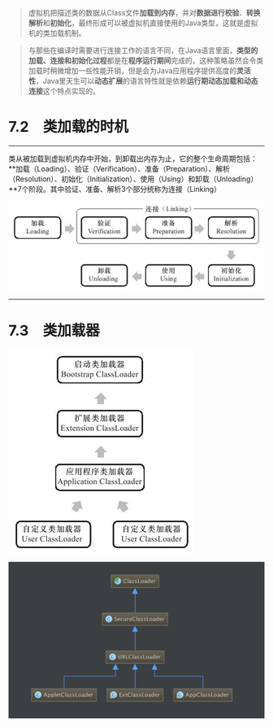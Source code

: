 >虚拟机把描述类的数据从Class文件**加载到内存**，并对**数据进行校验**、**转换解析**和**初始化**，最终形成可以被虚拟机直接使用的Java类型，这就是虚拟机的类加载机制。

> 与那些在编译时需要进行连接工作的语言不同，在Java语言里面，**类型的加载、连接和初始化过程**都是在**程序运行期间**完成的，这种策略虽然会令类加载时稍微增加一些性能开销，但是会为Java应用程序提供高度的**灵活性**，Java里天生可以**动态扩展**的语言特性就是依赖**运行期动态加载和动态连接**这个特点实现的。

# 7.2　类加载的时机
---

类从被加载到虚拟机内存中开始，到卸载出内存为止，它的整个生命周期包括：**加载（Loading）、验证（Verification）、准备（Preparation）、解析（Resolution）、初始化（Initialization）、使用（Using）和卸载（Unloading）**7个阶段。其中验证、准备、解析3个部分统称为连接（Linking）

![](img/1240-20200902000656092.png)

---

# 7.3　类加载器

![类加载器层次结构图](img/1240-20200902000658468.png)


![类加载器类关系图](img/1240-20200902000701533.png)
